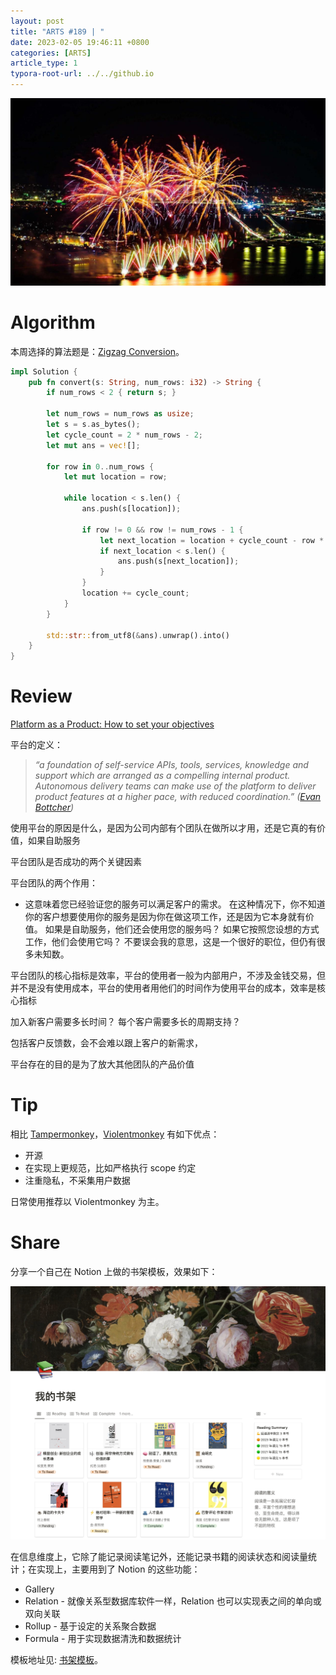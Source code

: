 ```yaml
---
layout: post
title: "ARTS #189 | "
date: 2023-02-05 19:46:11 +0800
categories: [ARTS]
article_type: 1
typora-root-url: ../../github.io
---
```


![](/assets/img/189-2.jpg)

# Algorithm

本周选择的算法题是：[Zigzag Conversion](https://leetcode.com/problems/zigzag-conversion/)。

```rust
impl Solution {
    pub fn convert(s: String, num_rows: i32) -> String {
        if num_rows < 2 { return s; }
        
        let num_rows = num_rows as usize;
        let s = s.as_bytes();
        let cycle_count = 2 * num_rows - 2;
        let mut ans = vec![];

        for row in 0..num_rows {
            let mut location = row;

            while location < s.len() {
                ans.push(s[location]);
    
                if row != 0 && row != num_rows - 1 {
                    let next_location = location + cycle_count - row * 2;
                    if next_location < s.len() {
                        ans.push(s[next_location]);
                    }
                }
                location += cycle_count;
            }
        }

        std::str::from_utf8(&ans).unwrap().into()
    }
}
```

# Review

[Platform as a Product: How to set your objectives](https://medium.com/@simonecasciaroli/platform-as-a-product-how-to-set-your-objectives-ee798e65a7f0)

平台的定义：

> *“a foundation of self-service APIs, tools, services, knowledge and support which are arranged as a compelling internal product. Autonomous delivery teams can make use of the platform to deliver product features at a higher pace, with reduced coordination.” (*[*Evan Bottcher*](https://martinfowler.com/articles/talk-about-platforms.html)*)*

使用平台的原因是什么，是因为公司内部有个团队在做所以才用，还是它真的有价值，如果自助服务

平台团队是否成功的两个关键因素

平台团队的两个作用：

- 这意味着您已经验证您的服务可以满足客户的需求。 在这种情况下，你不知道你的客户想要使用你的服务是因为你在做这项工作，还是因为它本身就有价值。 如果是自助服务，他们还会使用您的服务吗？ 如果它按照您设想的方式工作，他们会使用它吗？ 不要误会我的意思，这是一个很好的职位，但仍有很多未知数。





平台团队的核心指标是效率，平台的使用者一般为内部用户，不涉及金钱交易，但并不是没有使用成本，平台的使用者用他们的时间作为使用平台的成本，效率是核心指标

加入新客户需要多长时间？ 每个客户需要多长的周期支持？

包括客户反馈数，会不会难以跟上客户的新需求，

平台存在的目的是为了放大其他团队的产品价值

# Tip

相比 [Tampermonkey](https://www.tampermonkey.net/)，[Violentmonkey](https://violentmonkey.github.io/) 有如下优点：

- 开源
- 在实现上更规范，比如严格执行 scope 约定
- 注重隐私，不采集用户数据

日常使用推荐以 Violentmonkey 为主。

# Share

分享一个自己在 Notion 上做的书架模板，效果如下：

![](/assets/img/189-1.jpg)

在信息维度上，它除了能记录阅读笔记外，还能记录书籍的阅读状态和阅读量统计；在实现上，主要用到了 Notion 的这些功能：

- Gallery
- Relation - 就像关系型数据库软件一样，Relation 也可以实现表之间的单向或双向关联
- Rollup - 基于设定的关系聚合数据
- Formula - 用于实现数据清洗和数据统计

模板地址见: [书架模板](https://www.notion.so/bannings/f26844fae68e40ea8f1411515948bd96)。
